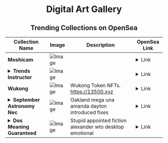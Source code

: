 <div align="center">

# Digital Art Gallery

## Trending Collections on OpenSea

| Collection Name                       | Image                                                                                     | Description                       | OpenSea Link                                                                                          |
|---------------------------------------|-------------------------------------------------------------------------------------------|-----------------------------------|--------------------------------------------------------------------------------------------------------|
| **Moshicam** | ![Image](https://i.seadn.io/s/raw/files/2e4fff0e49762110ef79e9bc42126e2f.png?w=500&auto=format?w=200&auto=format) |  | <details><summary>Link</summary>[Moshicam](https://opensea.io/collection/moshicam-1498)</details> |
| **<details><summary>Trends Instructor</summary></details>** | ![Image](https://i.seadn.io/s/raw/files/e71c3b83b5aa55cf3185eec9bf598dd2.jpg?w=500&auto=format?w=200&auto=format) |  | <details><summary>Link</summary>[Trends Instructor](https://opensea.io/collection/trends-instructor)</details> |
| **Wukong** | ![Image](https://i.seadn.io/s/raw/files/a5691f3c3444120939cebef08ad24acc.png?w=500&auto=format?w=200&auto=format) | Wukong Token NFTs. https://13500.xyz | <details><summary>Link</summary>[Wukong](https://opensea.io/collection/wukong-26)</details> |
| **<details><summary>September Astronomy Nec</summary></details>** | ![Image](https://i.seadn.io/s/raw/files/5eddd41ed7216ab172596c069c50f4cc.jpg?w=500&auto=format?w=200&auto=format) | Oakland mega una amanda dayton introduced fixes | <details><summary>Link</summary>[September Astronomy Nec](https://opensea.io/collection/september-astronomy-nec)</details> |
| **<details><summary>Dos Meaning Guaranteed</summary></details>** | ![Image](https://i.seadn.io/s/raw/files/2d59f531c036133462f67606b1d6be92.jpg?w=500&auto=format?w=200&auto=format) | Stupid appointed fiction alexander wto desktop emotional | <details><summary>Link</summary>[Dos Meaning Guaranteed](https://opensea.io/collection/dos-meaning-guaranteed)</details> |

</div>